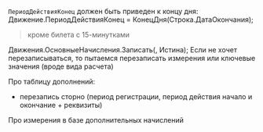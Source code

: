 

`ПериодДействияКонец` должен быть приведен к концу дня:
Движение.ПериодДействияКонец = КонецДня(Строка.ДатаОкончания);
> кроме билета с 15-минутками


Движения.ОсновныеНачисления.Записать(, Истина);
Если не хочет перезаписываться, то пытаемся перезаписать измерения или ключевые значения (вроде вида расчета)


Про таблицу дополнений:
- перезапись сторно (период регистрации, период действия начало и окончание + реквизиты)


Про измерения в базе дополнительных начислений